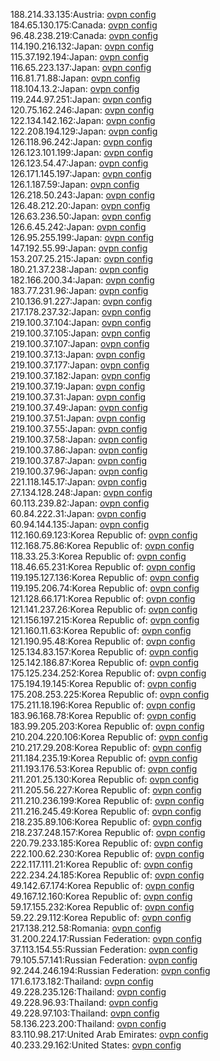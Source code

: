 188.214.33.135:Austria: [ovpn config](vpn/188_214_33_135.ovpn)  
184.65.130.175:Canada: [ovpn config](vpn/184_65_130_175.ovpn)  
96.48.238.219:Canada: [ovpn config](vpn/96_48_238_219.ovpn)  
114.190.216.132:Japan: [ovpn config](vpn/114_190_216_132.ovpn)  
115.37.192.194:Japan: [ovpn config](vpn/115_37_192_194.ovpn)  
116.65.223.137:Japan: [ovpn config](vpn/116_65_223_137.ovpn)  
116.81.71.88:Japan: [ovpn config](vpn/116_81_71_88.ovpn)  
118.104.13.2:Japan: [ovpn config](vpn/118_104_13_2.ovpn)  
119.244.97.251:Japan: [ovpn config](vpn/119_244_97_251.ovpn)  
120.75.162.246:Japan: [ovpn config](vpn/120_75_162_246.ovpn)  
122.134.142.162:Japan: [ovpn config](vpn/122_134_142_162.ovpn)  
122.208.194.129:Japan: [ovpn config](vpn/122_208_194_129.ovpn)  
126.118.96.242:Japan: [ovpn config](vpn/126_118_96_242.ovpn)  
126.123.101.199:Japan: [ovpn config](vpn/126_123_101_199.ovpn)  
126.123.54.47:Japan: [ovpn config](vpn/126_123_54_47.ovpn)  
126.171.145.197:Japan: [ovpn config](vpn/126_171_145_197.ovpn)  
126.1.187.59:Japan: [ovpn config](vpn/126_1_187_59.ovpn)  
126.218.50.243:Japan: [ovpn config](vpn/126_218_50_243.ovpn)  
126.48.212.20:Japan: [ovpn config](vpn/126_48_212_20.ovpn)  
126.63.236.50:Japan: [ovpn config](vpn/126_63_236_50.ovpn)  
126.6.45.242:Japan: [ovpn config](vpn/126_6_45_242.ovpn)  
126.95.255.199:Japan: [ovpn config](vpn/126_95_255_199.ovpn)  
147.192.55.99:Japan: [ovpn config](vpn/147_192_55_99.ovpn)  
153.207.25.215:Japan: [ovpn config](vpn/153_207_25_215.ovpn)  
180.21.37.238:Japan: [ovpn config](vpn/180_21_37_238.ovpn)  
182.166.200.34:Japan: [ovpn config](vpn/182_166_200_34.ovpn)  
183.77.231.96:Japan: [ovpn config](vpn/183_77_231_96.ovpn)  
210.136.91.227:Japan: [ovpn config](vpn/210_136_91_227.ovpn)  
217.178.237.32:Japan: [ovpn config](vpn/217_178_237_32.ovpn)  
219.100.37.104:Japan: [ovpn config](vpn/219_100_37_104.ovpn)  
219.100.37.105:Japan: [ovpn config](vpn/219_100_37_105.ovpn)  
219.100.37.107:Japan: [ovpn config](vpn/219_100_37_107.ovpn)  
219.100.37.13:Japan: [ovpn config](vpn/219_100_37_13.ovpn)  
219.100.37.177:Japan: [ovpn config](vpn/219_100_37_177.ovpn)  
219.100.37.182:Japan: [ovpn config](vpn/219_100_37_182.ovpn)  
219.100.37.19:Japan: [ovpn config](vpn/219_100_37_19.ovpn)  
219.100.37.31:Japan: [ovpn config](vpn/219_100_37_31.ovpn)  
219.100.37.49:Japan: [ovpn config](vpn/219_100_37_49.ovpn)  
219.100.37.51:Japan: [ovpn config](vpn/219_100_37_51.ovpn)  
219.100.37.55:Japan: [ovpn config](vpn/219_100_37_55.ovpn)  
219.100.37.58:Japan: [ovpn config](vpn/219_100_37_58.ovpn)  
219.100.37.86:Japan: [ovpn config](vpn/219_100_37_86.ovpn)  
219.100.37.87:Japan: [ovpn config](vpn/219_100_37_87.ovpn)  
219.100.37.96:Japan: [ovpn config](vpn/219_100_37_96.ovpn)  
221.118.145.17:Japan: [ovpn config](vpn/221_118_145_17.ovpn)  
27.134.128.248:Japan: [ovpn config](vpn/27_134_128_248.ovpn)  
60.113.239.82:Japan: [ovpn config](vpn/60_113_239_82.ovpn)  
60.84.222.31:Japan: [ovpn config](vpn/60_84_222_31.ovpn)  
60.94.144.135:Japan: [ovpn config](vpn/60_94_144_135.ovpn)  
112.160.69.123:Korea Republic of: [ovpn config](vpn/112_160_69_123.ovpn)  
112.168.75.86:Korea Republic of: [ovpn config](vpn/112_168_75_86.ovpn)  
118.33.25.3:Korea Republic of: [ovpn config](vpn/118_33_25_3.ovpn)  
118.46.65.231:Korea Republic of: [ovpn config](vpn/118_46_65_231.ovpn)  
119.195.127.136:Korea Republic of: [ovpn config](vpn/119_195_127_136.ovpn)  
119.195.206.74:Korea Republic of: [ovpn config](vpn/119_195_206_74.ovpn)  
121.128.66.171:Korea Republic of: [ovpn config](vpn/121_128_66_171.ovpn)  
121.141.237.26:Korea Republic of: [ovpn config](vpn/121_141_237_26.ovpn)  
121.156.197.215:Korea Republic of: [ovpn config](vpn/121_156_197_215.ovpn)  
121.160.11.63:Korea Republic of: [ovpn config](vpn/121_160_11_63.ovpn)  
121.190.95.48:Korea Republic of: [ovpn config](vpn/121_190_95_48.ovpn)  
125.134.83.157:Korea Republic of: [ovpn config](vpn/125_134_83_157.ovpn)  
125.142.186.87:Korea Republic of: [ovpn config](vpn/125_142_186_87.ovpn)  
175.125.234.252:Korea Republic of: [ovpn config](vpn/175_125_234_252.ovpn)  
175.194.19.145:Korea Republic of: [ovpn config](vpn/175_194_19_145.ovpn)  
175.208.253.225:Korea Republic of: [ovpn config](vpn/175_208_253_225.ovpn)  
175.211.18.196:Korea Republic of: [ovpn config](vpn/175_211_18_196.ovpn)  
183.96.168.78:Korea Republic of: [ovpn config](vpn/183_96_168_78.ovpn)  
183.99.205.203:Korea Republic of: [ovpn config](vpn/183_99_205_203.ovpn)  
210.204.220.106:Korea Republic of: [ovpn config](vpn/210_204_220_106.ovpn)  
210.217.29.208:Korea Republic of: [ovpn config](vpn/210_217_29_208.ovpn)  
211.184.235.19:Korea Republic of: [ovpn config](vpn/211_184_235_19.ovpn)  
211.193.176.53:Korea Republic of: [ovpn config](vpn/211_193_176_53.ovpn)  
211.201.25.130:Korea Republic of: [ovpn config](vpn/211_201_25_130.ovpn)  
211.205.56.227:Korea Republic of: [ovpn config](vpn/211_205_56_227.ovpn)  
211.210.236.199:Korea Republic of: [ovpn config](vpn/211_210_236_199.ovpn)  
211.216.245.49:Korea Republic of: [ovpn config](vpn/211_216_245_49.ovpn)  
218.235.89.106:Korea Republic of: [ovpn config](vpn/218_235_89_106.ovpn)  
218.237.248.157:Korea Republic of: [ovpn config](vpn/218_237_248_157.ovpn)  
220.79.233.185:Korea Republic of: [ovpn config](vpn/220_79_233_185.ovpn)  
222.100.62.230:Korea Republic of: [ovpn config](vpn/222_100_62_230.ovpn)  
222.117.111.21:Korea Republic of: [ovpn config](vpn/222_117_111_21.ovpn)  
222.234.24.185:Korea Republic of: [ovpn config](vpn/222_234_24_185.ovpn)  
49.142.67.174:Korea Republic of: [ovpn config](vpn/49_142_67_174.ovpn)  
49.167.12.160:Korea Republic of: [ovpn config](vpn/49_167_12_160.ovpn)  
59.17.155.232:Korea Republic of: [ovpn config](vpn/59_17_155_232.ovpn)  
59.22.29.112:Korea Republic of: [ovpn config](vpn/59_22_29_112.ovpn)  
217.138.212.58:Romania: [ovpn config](vpn/217_138_212_58.ovpn)  
31.200.224.17:Russian Federation: [ovpn config](vpn/31_200_224_17.ovpn)  
37.113.154.55:Russian Federation: [ovpn config](vpn/37_113_154_55.ovpn)  
79.105.57.141:Russian Federation: [ovpn config](vpn/79_105_57_141.ovpn)  
92.244.246.194:Russian Federation: [ovpn config](vpn/92_244_246_194.ovpn)  
171.6.173.182:Thailand: [ovpn config](vpn/171_6_173_182.ovpn)  
49.228.235.126:Thailand: [ovpn config](vpn/49_228_235_126.ovpn)  
49.228.96.93:Thailand: [ovpn config](vpn/49_228_96_93.ovpn)  
49.228.97.103:Thailand: [ovpn config](vpn/49_228_97_103.ovpn)  
58.136.223.200:Thailand: [ovpn config](vpn/58_136_223_200.ovpn)  
83.110.98.217:United Arab Emirates: [ovpn config](vpn/83_110_98_217.ovpn)  
40.233.29.162:United States: [ovpn config](vpn/40_233_29_162.ovpn)  
